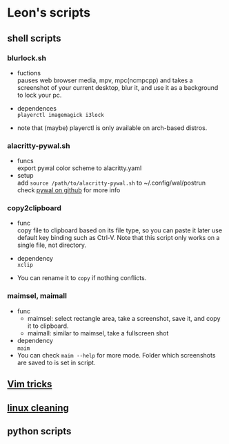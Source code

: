 # Leon's scripts

## shell scripts

### **blurlock.sh**
+ fuctions \
pauses web browser media, mpv, mpc(ncmpcpp) 
and takes a screenshot of your current desktop, blur it, and use it as a background to lock your pc.

+ dependences \
`playerctl imagemagick i3lock`
+ note that (maybe) playerctl is only available on arch-based distros.

### **alacritty-pywal.sh**
+ funcs \
    export pywal color scheme to alacritty.yaml
+ setup \
    add `source /path/to/alacritty-pywal.sh` to ~/.config/wal/postrun 
    check [pywal on github](https://github.com/dylanaraps/pywal) for more info 

### **copy2clipboard**
+ func \
    copy file to clipboard based on its file type, so you can paste it later use default key binding such as Ctrl-V. Note that this script only works on a single file, not directory.

+ dependency \
    `xclip`
+ You can rename it to `copy` if nothing conflicts.

### **maimsel, maimall**
+ func
    - maimsel: select rectangle area, take a screenshot, save it, and copy it to clipboard.
    - maimall: similar to maimsel, take a fullscreen shot
+ dependency \
    `maim`
+ You can check `maim --help` for more mode. Folder which screenshots are saved to is set in script.

## [Vim tricks](https://github.com/blinky39/vimtricks)

## [linux cleaning](Clean.md)

## python scripts

